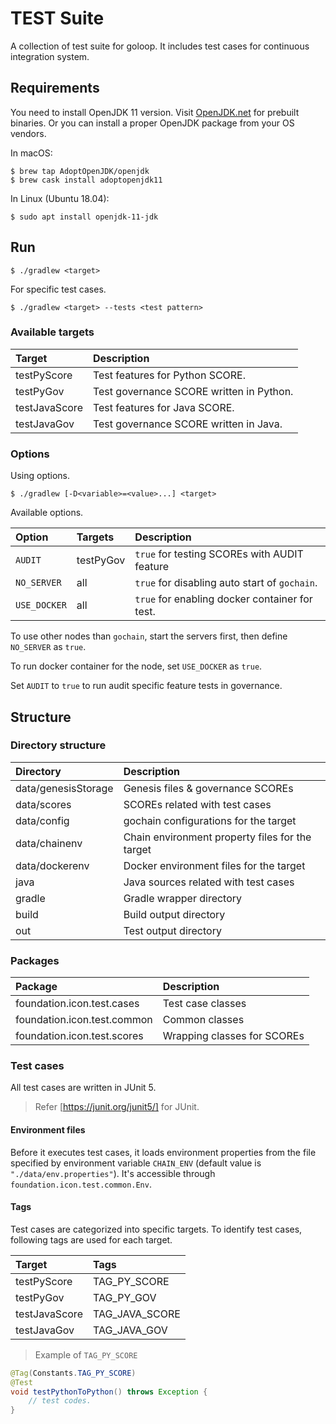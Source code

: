 # TEST Suite

A collection of test suite for goloop.
It includes test cases for continuous integration system.

## Requirements

You need to install OpenJDK 11 version. Visit [OpenJDK.net](http://openjdk.java.net/) for prebuilt binaries.
Or you can install a proper OpenJDK package from your OS vendors.

In macOS:
```
$ brew tap AdoptOpenJDK/openjdk
$ brew cask install adoptopenjdk11
```

In Linux (Ubuntu 18.04):
```
$ sudo apt install openjdk-11-jdk
```

## Run

```
$ ./gradlew <target>
```

For specific test cases.
```
$ ./gradlew <target> --tests <test pattern>
```

### Available targets

| Target         | Description                                          |
|:---------------|:-----------------------------------------------------|
| testPyScore    | Test features for Python SCORE.                      |
| testPyGov      | Test governance SCORE written in Python.             |
| testJavaScore  | Test features for Java SCORE.                        |
| testJavaGov    | Test governance SCORE written in Java.               |


### Options

Using options.
```
$ ./gradlew [-D<variable>=<value>...] <target>
```

Available options.

| Option      | Targets   | Description                                    |
|:------------|:----------|:-----------------------------------------------|
| `AUDIT`     | testPyGov | `true` for testing SCOREs with AUDIT feature   |
| `NO_SERVER` | all       | `true` for disabling auto start of `gochain`.  |
| `USE_DOCKER`| all       | `true` for enabling docker container for test. |

To use other nodes than `gochain`, start the servers first, then define
`NO_SERVER` as `true`.

To run docker container for the node, set `USE_DOCKER` as `true`.
 
Set `AUDIT` to `true` to run audit specific feature tests in governance.

## Structure

### Directory structure

| Directory           | Description                                    |
|:--------------------|:-----------------------------------------------|
| data/genesisStorage | Genesis files & governance SCOREs              |
| data/scores         | SCOREs related with test cases                 |
| data/config         | gochain configurations for the target          |
| data/chainenv       | Chain environment property files for the target|
| data/dockerenv      | Docker environment files for the target        |
| java                | Java sources related with test cases           |
| gradle              | Gradle wrapper directory                       |
| build               | Build output directory                         |
| out                 | Test output directory                          |

### Packages

| Package                     | Description                 |
|:----------------------------|:----------------------------|
| foundation.icon.test.cases  | Test case classes           |
| foundation.icon.test.common | Common classes              |
| foundation.icon.test.scores | Wrapping classes for SCOREs |

### Test cases

All test cases are written in JUnit 5.
> Refer [https://junit.org/junit5/] for JUnit.

#### Environment files

Before it executes test cases, it loads environment properties from
the file specified by environment variable `CHAIN_ENV`
(default value is `"./data/env.properties"`).
It's accessible through `foundation.icon.test.common.Env`.

#### Tags

Test cases are categorized into specific targets.
To identify test cases, following tags are used for each target.

| Target         | Tags            |
|:---------------|:----------------|
| testPyScore    | TAG_PY_SCORE    |
| testPyGov      | TAG_PY_GOV      |
| testJavaScore  | TAG_JAVA_SCORE  |
| testJavaGov    | TAG_JAVA_GOV    |

> Example of `TAG_PY_SCORE`
```java
@Tag(Constants.TAG_PY_SCORE)
@Test
void testPythonToPython() throws Exception {
    // test codes.
}
```
